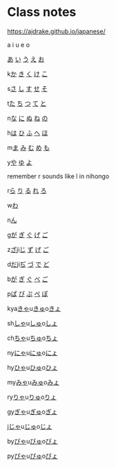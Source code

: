 # Class notes
https://ajdrake.github.io/japanese/



 a  i  u  e  o

 [あ](https://www.kakimashou.com/dictionary/character/あ) [い](https://www.kakimashou.com/dictionary/character/い) [う](https://www.kakimashou.com/dictionary/character/う) [え](https://www.kakimashou.com/dictionary/character/え) [お](https://www.kakimashou.com/dictionary/character/お)

k[か](https://www.kakimashou.com/dictionary/character/か) [き](https://www.kakimashou.com/dictionary/character/き) [く](https://www.kakimashou.com/dictionary/character/く) [け](https://www.kakimashou.com/dictionary/character/け) [こ](https://www.kakimashou.com/dictionary/character/こ)

s[さ](https://www.kakimashou.com/dictionary/character/さ) [し](https://www.kakimashou.com/dictionary/character/し) [す](https://www.kakimashou.com/dictionary/character/す) [せ](https://www.kakimashou.com/dictionary/character/せ) [そ](https://www.kakimashou.com/dictionary/character/そ)

t[た](https://www.kakimashou.com/dictionary/character/た) [ち](https://www.kakimashou.com/dictionary/character/ち) [つ](https://www.kakimashou.com/dictionary/character/つ) [て](https://www.kakimashou.com/dictionary/character/て) [と](https://www.kakimashou.com/dictionary/character/と)

n[な](https://www.kakimashou.com/dictionary/character/な) [に](https://www.kakimashou.com/dictionary/character/に) [ぬ](https://www.kakimashou.com/dictionary/character/ぬ) [ね](https://www.kakimashou.com/dictionary/character/ね) [の](https://www.kakimashou.com/dictionary/character/の)

h[は](https://www.kakimashou.com/dictionary/character/は) [ひ](https://www.kakimashou.com/dictionary/character/ひ) [ふ](https://www.kakimashou.com/dictionary/character/ふ) [へ](https://www.kakimashou.com/dictionary/character/へ) [ほ](https://www.kakimashou.com/dictionary/character/ほ)

m[ま](https://www.kakimashou.com/dictionary/character/ま) [み](https://www.kakimashou.com/dictionary/character/み) [む](https://www.kakimashou.com/dictionary/character/む) [め](https://www.kakimashou.com/dictionary/character/め) [も](https://www.kakimashou.com/dictionary/character/も)

y[や](https://www.kakimashou.com/dictionary/character/や)    [ゆ](https://www.kakimashou.com/dictionary/character/ゆ)    [よ](https://www.kakimashou.com/dictionary/character/よ)

remember r sounds like l in nihongo

r[ら](https://www.kakimashou.com/dictionary/character/ら) [り](https://www.kakimashou.com/dictionary/character/り) [る](https://www.kakimashou.com/dictionary/character/る) [れ](https://www.kakimashou.com/dictionary/character/れ) [ろ](https://www.kakimashou.com/dictionary/character/ろ)

w[わ](https://www.kakimashou.com/dictionary/character/わ)            

n[ん](https://www.kakimashou.com/dictionary/character/ん)            

g[が](https://www.kakimashou.com/dictionary/character/が) [ぎ](https://www.kakimashou.com/dictionary/character/ぎ) [ぐ](https://www.kakimashou.com/dictionary/character/ぐ) [げ](https://www.kakimashou.com/dictionary/character/げ) [ご](https://www.kakimashou.com/dictionary/character/ご)

z[ざ](https://www.kakimashou.com/dictionary/character/ざ)ji[じ](https://www.kakimashou.com/dictionary/character/じ) [ず](https://www.kakimashou.com/dictionary/character/ず) [げ](https://www.kakimashou.com/dictionary/character/げ) [ご](https://www.kakimashou.com/dictionary/character/ご)

d[だ](https://www.kakimashou.com/dictionary/character/だ)ji[ぢ](https://www.kakimashou.com/dictionary/character/ぢ) [づ](https://www.kakimashou.com/dictionary/character/づ) [で](https://www.kakimashou.com/dictionary/character/で) [ど](https://www.kakimashou.com/dictionary/character/ど)

b[が](https://www.kakimashou.com/dictionary/character/が) [ぎ](https://www.kakimashou.com/dictionary/character/ぎ) [ぐ](https://www.kakimashou.com/dictionary/character/ぐ) [べ](https://www.kakimashou.com/dictionary/character/べ) [ご](https://www.kakimashou.com/dictionary/character/ご)

p[ぱ](https://www.kakimashou.com/dictionary/character/ぱ) [ぴ](https://www.kakimashou.com/dictionary/character/ぴ) [ぷ](https://www.kakimashou.com/dictionary/character/ぷ) [ぺ](https://www.kakimashou.com/dictionary/character/ぺ) [ぽ](https://www.kakimashou.com/dictionary/character/ぽ)

kya[きゃ](https://www.kakimashou.com/dictionary/character/きゃ)u[きゅ](https://www.kakimashou.com/dictionary/character/きゅ)o[きょ](https://www.kakimashou.com/dictionary/character/きょ)

sh[しゃ](https://www.kakimashou.com/dictionary/character/しゃ)u[しゅ](https://www.kakimashou.com/dictionary/character/しゅ)o[しょ](https://www.kakimashou.com/dictionary/character/しょ)

ch[ちゃ](https://www.kakimashou.com/dictionary/character/ちゃ)u[ちゅ](https://www.kakimashou.com/dictionary/character/ちゅ)o[ちょ](https://www.kakimashou.com/dictionary/character/ちょ)

ny[にゃ](https://www.kakimashou.com/dictionary/character/にゃ)u[にゅ](https://www.kakimashou.com/dictionary/character/にゅ)o[にょ](https://www.kakimashou.com/dictionary/character/にょ)

hy[ひゃ](https://www.kakimashou.com/dictionary/character/ひゃ)u[ひゅ](https://www.kakimashou.com/dictionary/character/ひゅ)o[ひょ](https://www.kakimashou.com/dictionary/character/ひょ)

my[みゃ](https://www.kakimashou.com/dictionary/character/みゃ)u[みゅ](https://www.kakimashou.com/dictionary/character/みゅ)o[みょ](https://www.kakimashou.com/dictionary/character/みょ)

ry[りゃ](https://www.kakimashou.com/dictionary/character/りゃ)u[りゅ](https://www.kakimashou.com/dictionary/character/りゅ)o[りょ](https://www.kakimashou.com/dictionary/character/りょ)

gy[ぎゃ](https://www.kakimashou.com/dictionary/character/ぎゃ)u[ぎゅ](https://www.kakimashou.com/dictionary/character/ぎゅ)o[ぎょ](https://www.kakimashou.com/dictionary/character/ぎょ)

j[じゃ](https://www.kakimashou.com/dictionary/character/じゃ)u[じゅ](https://www.kakimashou.com/dictionary/character/じゅ)o[じょ](https://www.kakimashou.com/dictionary/character/じょ)

by[びゃ](https://www.kakimashou.com/dictionary/character/びゃ)u[びゅ](https://www.kakimashou.com/dictionary/character/びゅ)o[びょ](https://www.kakimashou.com/dictionary/character/びょ)

py[ぴゃ](https://www.kakimashou.com/dictionary/character/ぴゃ)u[ぴゅ](https://www.kakimashou.com/dictionary/character/ぴゅ)o[ぴょ](https://www.kakimashou.com/dictionary/character/ぴょ)


